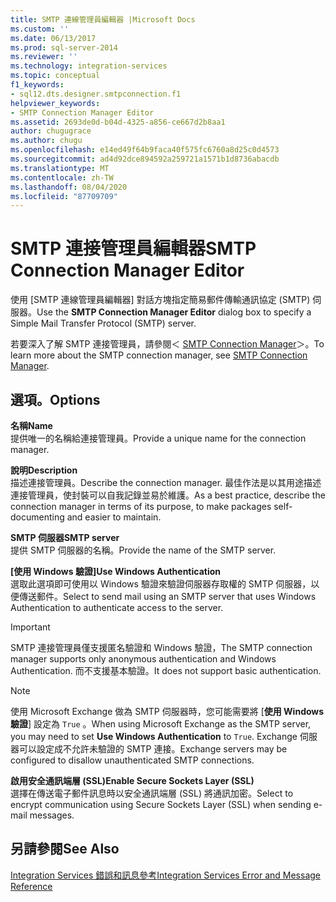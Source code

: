 ```yaml
---
title: SMTP 連線管理員編輯器 |Microsoft Docs
ms.custom: ''
ms.date: 06/13/2017
ms.prod: sql-server-2014
ms.reviewer: ''
ms.technology: integration-services
ms.topic: conceptual
f1_keywords:
- sql12.dts.designer.smtpconnection.f1
helpviewer_keywords:
- SMTP Connection Manager Editor
ms.assetid: 2693de0d-b04d-4325-a856-ce667d2b8aa1
author: chugugrace
ms.author: chugu
ms.openlocfilehash: e14ed49f64b9faca40f575fc6760a8d25c0d4573
ms.sourcegitcommit: ad4d92dce894592a259721a1571b1d8736abacdb
ms.translationtype: MT
ms.contentlocale: zh-TW
ms.lasthandoff: 08/04/2020
ms.locfileid: "87709709"
---
```

# <a name="smtp-connection-manager-editor"></a><span data-ttu-id="a14eb-102">SMTP 連接管理員編輯器</span><span class="sxs-lookup"><span data-stu-id="a14eb-102">SMTP Connection Manager Editor</span></span>
  <span data-ttu-id="a14eb-103">使用 [SMTP 連線管理員編輯器]  對話方塊指定簡易郵件傳輸通訊協定 (SMTP) 伺服器。</span><span class="sxs-lookup"><span data-stu-id="a14eb-103">Use the **SMTP Connection Manager Editor** dialog box to specify a Simple Mail Transfer Protocol (SMTP) server.</span></span>  
  
 <span data-ttu-id="a14eb-104">若要深入了解 SMTP 連接管理員，請參閱＜ [SMTP Connection Manager](connection-manager/smtp-connection-manager.md)＞。</span><span class="sxs-lookup"><span data-stu-id="a14eb-104">To learn more about the SMTP connection manager, see [SMTP Connection Manager](connection-manager/smtp-connection-manager.md).</span></span>  
  
## <a name="options"></a><span data-ttu-id="a14eb-105">選項。</span><span class="sxs-lookup"><span data-stu-id="a14eb-105">Options</span></span>  
 <span data-ttu-id="a14eb-106">**名稱**</span><span class="sxs-lookup"><span data-stu-id="a14eb-106">**Name**</span></span>  
 <span data-ttu-id="a14eb-107">提供唯一的名稱給連接管理員。</span><span class="sxs-lookup"><span data-stu-id="a14eb-107">Provide a unique name for the connection manager.</span></span>  
  
 <span data-ttu-id="a14eb-108">**說明**</span><span class="sxs-lookup"><span data-stu-id="a14eb-108">**Description**</span></span>  
 <span data-ttu-id="a14eb-109">描述連接管理員。</span><span class="sxs-lookup"><span data-stu-id="a14eb-109">Describe the connection manager.</span></span> <span data-ttu-id="a14eb-110">最佳作法是以其用途描述連接管理員，使封裝可以自我記錄並易於維護。</span><span class="sxs-lookup"><span data-stu-id="a14eb-110">As a best practice, describe the connection manager in terms of its purpose, to make packages self-documenting and easier to maintain.</span></span>  
  
 <span data-ttu-id="a14eb-111">**SMTP 伺服器**</span><span class="sxs-lookup"><span data-stu-id="a14eb-111">**SMTP server**</span></span>  
 <span data-ttu-id="a14eb-112">提供 SMTP 伺服器的名稱。</span><span class="sxs-lookup"><span data-stu-id="a14eb-112">Provide the name of the SMTP server.</span></span>  
  
 <span data-ttu-id="a14eb-113">**[使用 Windows 驗證]**</span><span class="sxs-lookup"><span data-stu-id="a14eb-113">**Use Windows Authentication**</span></span>  
 <span data-ttu-id="a14eb-114">選取此選項即可使用以 Windows 驗證來驗證伺服器存取權的 SMTP 伺服器，以便傳送郵件。</span><span class="sxs-lookup"><span data-stu-id="a14eb-114">Select to send mail using an SMTP server that uses Windows Authentication to authenticate access to the server.</span></span>  
  
> [!IMPORTANT]  
>  <span data-ttu-id="a14eb-115">SMTP 連接管理員僅支援匿名驗證和 Windows 驗證，</span><span class="sxs-lookup"><span data-stu-id="a14eb-115">The SMTP connection manager supports only anonymous authentication and Windows Authentication.</span></span> <span data-ttu-id="a14eb-116">而不支援基本驗證。</span><span class="sxs-lookup"><span data-stu-id="a14eb-116">It does not support basic authentication.</span></span>  
  
> [!NOTE]  
>  <span data-ttu-id="a14eb-117">使用 Microsoft Exchange 做為 SMTP 伺服器時，您可能需要將 [**使用 Windows 驗證**] 設定為 `True` 。</span><span class="sxs-lookup"><span data-stu-id="a14eb-117">When using Microsoft Exchange as the SMTP server, you may need to set **Use Windows Authentication** to `True`.</span></span> <span data-ttu-id="a14eb-118">Exchange 伺服器可以設定成不允許未驗證的 SMTP 連接。</span><span class="sxs-lookup"><span data-stu-id="a14eb-118">Exchange servers may be configured to disallow unauthenticated SMTP connections.</span></span>  
  
 <span data-ttu-id="a14eb-119">**啟用安全通訊端層 (SSL)**</span><span class="sxs-lookup"><span data-stu-id="a14eb-119">**Enable Secure Sockets Layer (SSL)**</span></span>  
 <span data-ttu-id="a14eb-120">選擇在傳送電子郵件訊息時以安全通訊端層 (SSL) 將通訊加密。</span><span class="sxs-lookup"><span data-stu-id="a14eb-120">Select to encrypt communication using Secure Sockets Layer (SSL) when sending e-mail messages.</span></span>  
  
## <a name="see-also"></a><span data-ttu-id="a14eb-121">另請參閱</span><span class="sxs-lookup"><span data-stu-id="a14eb-121">See Also</span></span>  
 [<span data-ttu-id="a14eb-122">Integration Services 錯誤和訊息參考</span><span class="sxs-lookup"><span data-stu-id="a14eb-122">Integration Services Error and Message Reference</span></span>](../../2014/integration-services/integration-services-error-and-message-reference.md)  
  
  
